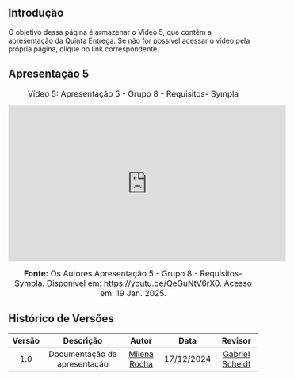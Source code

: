 ## Introdução

O objetivo dessa página é armazenar o Vídeo 5, que contém a apresentação da Quinta Entrega. Se não for possível acessar o vídeo pela própria página, clique no link correspondente.

## Apresentação 5
<div style="text-align: center">

<font size="3"><p style="text-align: center">Vídeo 5: Apresentação 5 - Grupo 8 - Requisitos- Sympla</p></font>


<iframe width="560" height="315" src="https://www.youtube.com/embed/QeGuNtV6rX0?si=NxY_myaUwU8xQ8-r" title="YouTube video player" frameborder="0" allow="accelerometer; autoplay; clipboard-write; encrypted-media; gyroscope; picture-in-picture; web-share" referrerpolicy="strict-origin-when-cross-origin" allowfullscreen></iframe>

<font size="3"><p style="text-align: center"><b>Fonte:</b> Os Autores.Apresentação 5 - Grupo 8 - Requisitos- Sympla. Disponível em: <a href="https://youtu.be/QeGuNtV6rX0">https://youtu.be/QeGuNtV6rX0</a>. Acesso em: 19 Jan. 2025.</p></font>
</div>

## Histórico de Versões

| Versão |          Descrição              |     Autor      |      Data      |   Revisor     | 
|:------:|:-------------------------------:|:--------------:|:--------------:|:-------------:|
1.0 |  Documentação da apresentação | [Milena Rocha](MilenaFRocha)  | 17/12/2024 |[Gabriel Scheidt](https://github.com/Gxaite)

